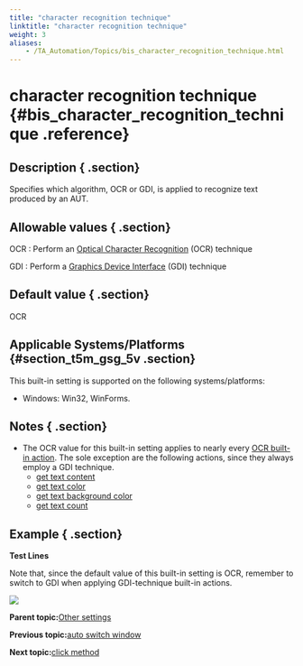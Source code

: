 ```yaml
--- 
title: "character recognition technique"
linktitle: "character recognition technique"
weight: 3
aliases: 
    - /TA_Automation/Topics/bis_character_recognition_technique.html
---
```

# character recognition technique {#bis_character_recognition_technique .reference}

## Description { .section}

Specifies which algorithm, OCR or GDI, is applied to recognize text produced by an AUT.

## Allowable values { .section}

OCR
:   Perform an [Optical Character Recognition](aut_text_recognition_techniques.html) \(OCR\) technique

GDI
:   Perform a [Graphics Device Interface](aut_text_recognition_techniques.html) \(GDI\) technique

## Default value { .section}

OCR

## Applicable Systems/Platforms {#section_t5m_gsg_5v .section}

This built-in setting is supported on the following systems/platforms:

-   Windows: Win32, WinForms.

## Notes { .section}

-   The OCR value for this built-in setting applies to nearly every [OCR built-in action](bia_OCR.html). The sole exception are the following actions, since they always employ a GDI technique.
    -   [get text content](bia_get_text_content.html)
    -   [get text color](bia_get_text_color.html)
    -   [get text background color](bia_get_text_background_color.html)
    -   [get text count](bia_get_text_count.html)

## Example { .section}

**Test Lines**

Note that, since the default value of this built-in setting is OCR, remember to switch to GDI when applying GDI-technique built-in actions.

![](../Images/bis_character_recognition_technique_pgm.png)

**Parent topic:**[Other settings](../../TA_Automation/Topics/bis_other.html)

**Previous topic:**[auto switch window](../../TA_Automation/Topics/bis_auto_switch_windows.html)

**Next topic:**[click method](../../TA_Automation/Topics/bis_click_method.html)

